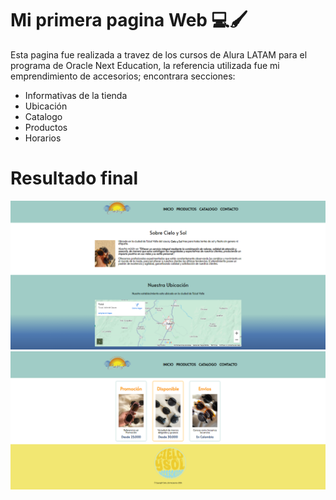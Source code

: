 <h1> Mi primera pagina Web 💻🖌  </h1>

Esta pagina fue realizada a travez de los cursos de Alura LATAM para el programa de Oracle Next Education, la referencia utilizada
fue mi emprendimiento de accesorios; encontrara secciones:
* Informativas de la tienda
* Ubicación
* Catalogo
* Productos
* Horarios

# Resultado final

![Inicio de la pagina](https://github.com/veroBG/pagina-web-cielo-y-sol/blob/main/img/paginadeinicio.PNG)
![Sección de productos](https://github.com/veroBG/pagina-web-cielo-y-sol/blob/main/img/paginaweb-junioe.PNG)

